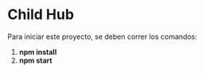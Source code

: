 # Child Hub

Para iniciar este proyecto, se deben correr los comandos:

1) **npm install**
2) **npm start**

